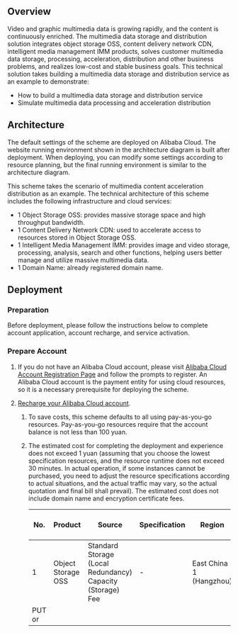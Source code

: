 ## Overview

Video and graphic multimedia data is growing rapidly, and the content is continuously enriched. The multimedia data storage and distribution solution integrates object storage OSS, content delivery network CDN, intelligent media management IMM products, solves customer multimedia data storage, processing, acceleration, distribution and other business problems, and realizes low-cost and stable business goals. This technical solution takes building a multimedia data storage and distribution service as an example to demonstrate:

* How to build a multimedia data storage and distribution service
* Simulate multimedia data processing and acceleration distribution

## Architecture

The default settings of the scheme are deployed on Alibaba Cloud. The website running environment shown in the architecture diagram is built after deployment. When deploying, you can modify some settings according to resource planning, but the final running environment is similar to the architecture diagram.


This scheme takes the scenario of multimedia content acceleration distribution as an example. The technical architecture of this scheme includes the following infrastructure and cloud services:

* 1 Object Storage OSS: provides massive storage space and high throughput bandwidth.
* 1 Content Delivery Network CDN: used to accelerate access to resources stored in Object Storage OSS.
* 1 Intelligent Media Management IMM: provides image and video storage, processing, analysis, search and other functions, helping users better manage and utilize massive multimedia data.
* 1 Domain Name: already registered domain name.
## Deployment
### Preparation


Before deployment, please follow the instructions below to complete account application, account recharge, and service activation.

### Prepare Account

1. If you do not have an Alibaba Cloud account, please visit [Alibaba Cloud Account Registration Page](https://account.aliyun.com/register/qr_register.htm) and follow the prompts to register. An Alibaba Cloud account is the payment entity for using cloud resources, so it is a necessary prerequisite for deploying the scheme.
2. [Recharge your Alibaba Cloud account](https://help.aliyun.com/document_detail/324650.html).

   1. To save costs, this scheme defaults to all using pay-as-you-go resources. Pay-as-you-go resources require that the account balance is not less than 100 yuan.
   2. The estimated cost for completing the deployment and experience does not exceed 1 yuan (assuming that you choose the lowest specification resources, and the resource runtime does not exceed 30 minutes. In actual operation, if some instances cannot be purchased, you need to adjust the resource specifications according to actual situations, and the actual traffic may vary, so the actual quotation and final bill shall prevail). The estimated cost does not include domain name and encryption certificate fees.
      
      | **No.** | **Product** | **Source** | **Specification** | **Region** | **Estimated Cost Reference** | **Remarks** |
      | --- | --- | --- | --- | --- | --- | --- |
      | 1 | Object Storage OSS | Standard Storage (Local Redundancy) Capacity (Storage) Fee | - | East China 1 (Hangzhou) | 0.12 yuan/GB/month | - |
      | PUT or